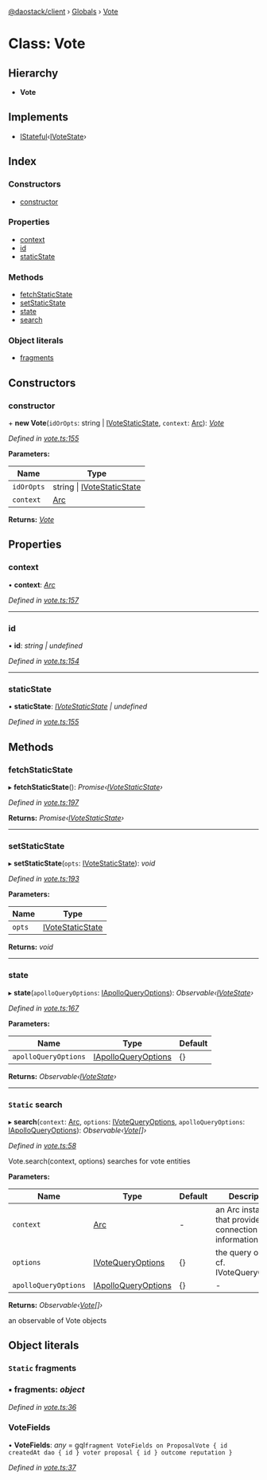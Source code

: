 [@daostack/client](../README.md) › [Globals](../globals.md) › [Vote](vote.md)

# Class: Vote

## Hierarchy

* **Vote**

## Implements

* [IStateful](../interfaces/istateful.md)‹[IVoteState](../interfaces/ivotestate.md)›

## Index

### Constructors

* [constructor](vote.md#constructor)

### Properties

* [context](vote.md#context)
* [id](vote.md#id)
* [staticState](vote.md#staticstate)

### Methods

* [fetchStaticState](vote.md#fetchstaticstate)
* [setStaticState](vote.md#setstaticstate)
* [state](vote.md#state)
* [search](vote.md#static-search)

### Object literals

* [fragments](vote.md#static-fragments)

## Constructors

###  constructor

\+ **new Vote**(`idOrOpts`: string | [IVoteStaticState](../interfaces/ivotestaticstate.md), `context`: [Arc](arc.md)): *[Vote](vote.md)*

*Defined in [vote.ts:155](https://github.com/daostack/client/blob/84a7af3/src/vote.ts#L155)*

**Parameters:**

Name | Type |
------ | ------ |
`idOrOpts` | string &#124; [IVoteStaticState](../interfaces/ivotestaticstate.md) |
`context` | [Arc](arc.md) |

**Returns:** *[Vote](vote.md)*

## Properties

###  context

• **context**: *[Arc](arc.md)*

*Defined in [vote.ts:157](https://github.com/daostack/client/blob/84a7af3/src/vote.ts#L157)*

___

###  id

• **id**: *string | undefined*

*Defined in [vote.ts:154](https://github.com/daostack/client/blob/84a7af3/src/vote.ts#L154)*

___

###  staticState

• **staticState**: *[IVoteStaticState](../interfaces/ivotestaticstate.md) | undefined*

*Defined in [vote.ts:155](https://github.com/daostack/client/blob/84a7af3/src/vote.ts#L155)*

## Methods

###  fetchStaticState

▸ **fetchStaticState**(): *Promise‹[IVoteStaticState](../interfaces/ivotestaticstate.md)›*

*Defined in [vote.ts:197](https://github.com/daostack/client/blob/84a7af3/src/vote.ts#L197)*

**Returns:** *Promise‹[IVoteStaticState](../interfaces/ivotestaticstate.md)›*

___

###  setStaticState

▸ **setStaticState**(`opts`: [IVoteStaticState](../interfaces/ivotestaticstate.md)): *void*

*Defined in [vote.ts:193](https://github.com/daostack/client/blob/84a7af3/src/vote.ts#L193)*

**Parameters:**

Name | Type |
------ | ------ |
`opts` | [IVoteStaticState](../interfaces/ivotestaticstate.md) |

**Returns:** *void*

___

###  state

▸ **state**(`apolloQueryOptions`: [IApolloQueryOptions](../interfaces/iapolloqueryoptions.md)): *Observable‹[IVoteState](../interfaces/ivotestate.md)›*

*Defined in [vote.ts:167](https://github.com/daostack/client/blob/84a7af3/src/vote.ts#L167)*

**Parameters:**

Name | Type | Default |
------ | ------ | ------ |
`apolloQueryOptions` | [IApolloQueryOptions](../interfaces/iapolloqueryoptions.md) |  {} |

**Returns:** *Observable‹[IVoteState](../interfaces/ivotestate.md)›*

___

### `Static` search

▸ **search**(`context`: [Arc](arc.md), `options`: [IVoteQueryOptions](../interfaces/ivotequeryoptions.md), `apolloQueryOptions`: [IApolloQueryOptions](../interfaces/iapolloqueryoptions.md)): *Observable‹[Vote](vote.md)[]›*

*Defined in [vote.ts:58](https://github.com/daostack/client/blob/84a7af3/src/vote.ts#L58)*

Vote.search(context, options) searches for vote entities

**Parameters:**

Name | Type | Default | Description |
------ | ------ | ------ | ------ |
`context` | [Arc](arc.md) | - | an Arc instance that provides connection information |
`options` | [IVoteQueryOptions](../interfaces/ivotequeryoptions.md) |  {} | the query options, cf. IVoteQueryOptions |
`apolloQueryOptions` | [IApolloQueryOptions](../interfaces/iapolloqueryoptions.md) |  {} | - |

**Returns:** *Observable‹[Vote](vote.md)[]›*

an observable of Vote objects

## Object literals

### `Static` fragments

### ▪ **fragments**: *object*

*Defined in [vote.ts:36](https://github.com/daostack/client/blob/84a7af3/src/vote.ts#L36)*

###  VoteFields

• **VoteFields**: *any* =  gql`fragment VoteFields on ProposalVote {
      id
      createdAt
      dao {
        id
      }
      voter
      proposal {
        id
      }
      outcome
      reputation
    }`

*Defined in [vote.ts:37](https://github.com/daostack/client/blob/84a7af3/src/vote.ts#L37)*
